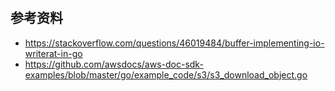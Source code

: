 # 

## 参考资料
 - https://stackoverflow.com/questions/46019484/buffer-implementing-io-writerat-in-go
 - https://github.com/awsdocs/aws-doc-sdk-examples/blob/master/go/example_code/s3/s3_download_object.go